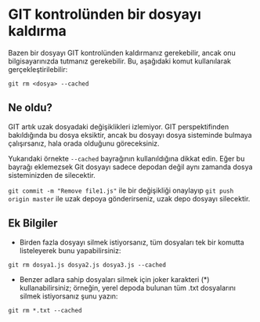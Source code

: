 # GIT kontrolünden bir dosyayı kaldırma

Bazen bir dosyayı GIT kontrolünden kaldırmanız gerekebilir, ancak onu bilgisayarınızda tutmanız gerekebilir. Bu, aşağıdaki komut kullanılarak gerçekleştirilebilir:

``git rm <dosya> --cached``

## Ne oldu?

GIT artık uzak dosyadaki değişiklikleri izlemiyor. GIT perspektifinden bakıldığında bu dosya eksiktir, ancak bu dosyayı dosya sisteminde bulmaya çalışırsanız, hala orada olduğunu göreceksiniz.

Yukarıdaki örnekte `--cached` bayrağının kullanıldığına dikkat edin. Eğer bu bayrağı eklemezsek Git dosyayı sadece depodan değil aynı zamanda dosya sisteminizden de silecektir.

`git commit -m "Remove file1.js"` ile bir değişikliği onaylayıp `git push origin master` ile uzak depoya gönderirseniz, uzak depo dosyayı silecektir.

## Ek Bilgiler

- Birden fazla dosyayı silmek istiyorsanız, tüm dosyaları tek bir komutta listeleyerek bunu yapabilirsiniz:

 `git rm dosya1.js dosya2.js dosya3.js --cached`

- Benzer adlara sahip dosyaları silmek için joker karakteri (*) kullanabilirsiniz; örneğin, yerel depoda bulunan tüm .txt dosyalarını silmek istiyorsanız şunu yazın:

 `git rm *.txt --cached`
